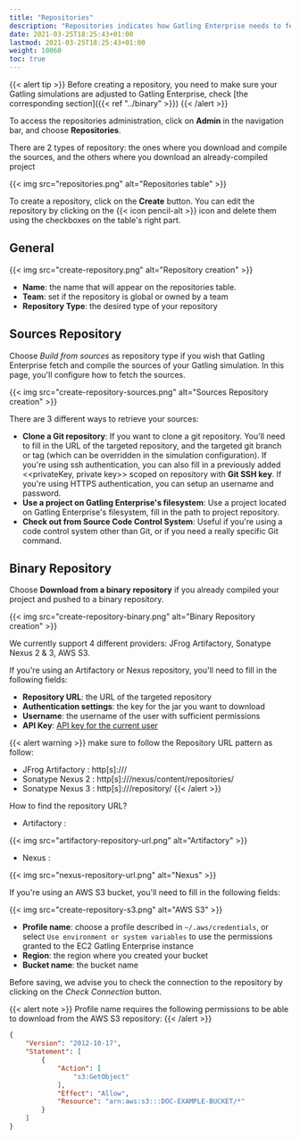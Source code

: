 ```yaml
---
title: "Repositories"
description: "Repositories indicates how Gatling Enterprise needs to fetch your Gatling simulations"
date: 2021-03-25T18:25:43+01:00
lastmod: 2021-03-25T18:25:43+01:00
weight: 10060
toc: true
---
```


{{< alert tip >}}
Before creating a repository, you need to make sure your Gatling simulations are adjusted to Gatling Enterprise, check [the corresponding section]({{< ref "../binary" >}})
{{< /alert >}}


To access the repositories administration, click on **Admin** in the navigation bar, and choose **Repositories**.

There are 2 types of repository: the ones where you download and compile the sources, and the others where you download an already-compiled project

{{< img src="repositories.png" alt="Repositories table" >}}

To create a repository, click on the **Create** button.
You can edit the repository by clicking on the {{< icon pencil-alt >}} icon and delete them using the checkboxes on the table's right part.

## General

{{< img src="create-repository.png" alt="Repository creation" >}}

- **Name**: the name that will appear on the repositories table.
- **Team**: set if the repository is global or owned by a team
- **Repository Type**: the desired type of your repository

## Sources Repository

Choose *Build from sources* as repository type if you wish that Gatling Enterprise fetch and compile the sources of your Gatling simulation. In this page, you'll configure how to fetch the sources.

{{< img src="create-repository-sources.png" alt="Sources Repository creation" >}}

There are 3 different ways to retrieve your sources:

- **Clone a Git repository**: If you want to clone a git repository. You'll need to fill in the URL of the targeted repository, and the targeted git branch or tag (which can be overridden in the simulation configuration). If you're using ssh authentication, you can also fill in a previously added <<privateKey, private key>> scoped on repository with **Git SSH key**. If you're using HTTPS authentication, you can setup an username and password.
- **Use a project on Gatling Enterprise's filesystem**: Use a project located on Gatling Enterprise's filesystem, fill in the path to project repository.
- **Check out from Source Code Control System**: Useful if you're using a code control system other than Git, or if you need a really specific Git command.

## Binary Repository

Choose **Download from a binary repository** if you already compiled your project and pushed to a binary repository.

{{< img src="create-repository-binary.png" alt="Binary Repository creation" >}}

We currently support 4 different providers: JFrog Artifactory, Sonatype Nexus 2 & 3, AWS S3.

If you're using an Artifactory or Nexus repository, you'll need to fill in the following fields:

- **Repository URL**: the URL of the targeted repository
- **Authentication settings**: the key for the jar you want to download
- **Username**: the username of the user with sufficient permissions
- **API Key**: [API key for the current user](https://www.jfrog.com/confluence/display/RTF/Updating+Your+Profile#UpdatingYourProfile-APIKey)

{{< alert warning >}}
make sure to follow the Repository URL pattern as follow:

- JFrog Artifactory : http[s]://<host>/<repository>
- Sonatype Nexus 2  : http[s]://<host>/nexus/content/repositories/<repository>
- Sonatype Nexus 3  : http[s]://<host>/repository/<repository>
{{< /alert >}}


How to find the repository URL?

- Artifactory :

{{< img src="artifactory-repository-url.png" alt="Artifactory" >}}

- Nexus :

{{< img src="nexus-repository-url.png" alt="Nexus" >}}

If you're using an AWS S3 bucket, you'll need to fill in the following fields:

{{< img src="create-repository-s3.png" alt="AWS S3" >}}

- **Profile name**: choose a profile described in `~/.aws/credentials`, or select `Use environment or system variables` to use the permissions granted to the EC2 Gatling Enterprise instance
- **Region**: the region where you created your bucket
- **Bucket name**: the bucket name

Before saving, we advise you to check the connection to the repository by clicking on the *Check Connection* button.

{{< alert note >}}
Profile name requires the following permissions to be able to download from the AWS S3 repository:
{{< /alert >}}

```json
{
    "Version": "2012-10-17",
    "Statement": [
        {
            "Action": [
                "s3:GetObject"
            ],
            "Effect": "Allow",
            "Resource": "arn:aws:s3:::DOC-EXAMPLE-BUCKET/*"
        }
    ]
}
```

